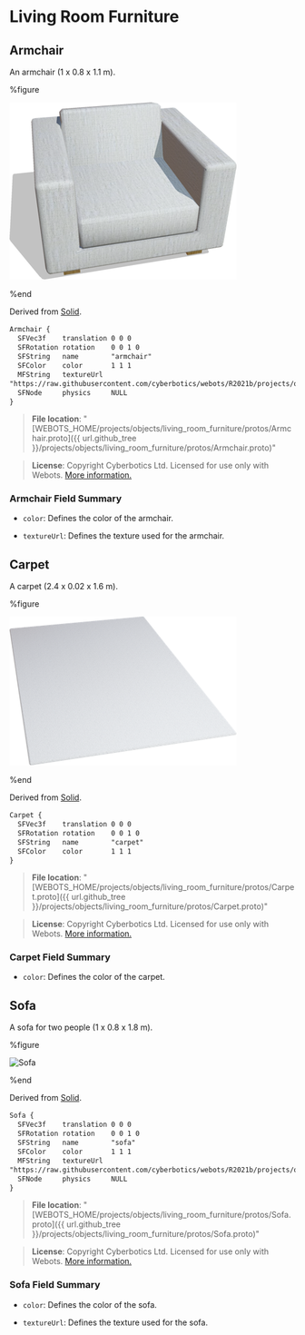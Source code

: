 # Living Room Furniture

## Armchair

An armchair (1 x 0.8 x 1.1 m).

%figure

![Armchair](images/objects/living_room_furniture/Armchair/model.thumbnail.png)

%end

Derived from [Solid](../reference/solid.md).

```
Armchair {
  SFVec3f    translation 0 0 0
  SFRotation rotation    0 0 1 0
  SFString   name        "armchair"
  SFColor    color       1 1 1
  MFString   textureUrl  "https://raw.githubusercontent.com/cyberbotics/webots/R2021b/projects/objects/living_room_furniture/protos/textures/sofa.jpg"
  SFNode     physics     NULL
}
```

> **File location**: "[WEBOTS\_HOME/projects/objects/living\_room\_furniture/protos/Armchair.proto]({{ url.github_tree }}/projects/objects/living_room_furniture/protos/Armchair.proto)"

> **License**: Copyright Cyberbotics Ltd. Licensed for use only with Webots.
[More information.](https://cyberbotics.com/webots_assets_license)

### Armchair Field Summary

- `color`: Defines the color of the armchair.

- `textureUrl`: Defines the texture used for the armchair.

## Carpet

A carpet (2.4 x 0.02 x 1.6 m).

%figure

![Carpet](images/objects/living_room_furniture/Carpet/model.thumbnail.png)

%end

Derived from [Solid](../reference/solid.md).

```
Carpet {
  SFVec3f    translation 0 0 0
  SFRotation rotation    0 0 1 0
  SFString   name        "carpet"
  SFColor    color       1 1 1
}
```

> **File location**: "[WEBOTS\_HOME/projects/objects/living\_room\_furniture/protos/Carpet.proto]({{ url.github_tree }}/projects/objects/living_room_furniture/protos/Carpet.proto)"

> **License**: Copyright Cyberbotics Ltd. Licensed for use only with Webots.
[More information.](https://cyberbotics.com/webots_assets_license)

### Carpet Field Summary

- `color`: Defines the color of the carpet.

## Sofa

A sofa for two people (1 x 0.8 x 1.8 m).

%figure

![Sofa](images/objects/living_room_furniture/Sofa/model.thumbnail.png)

%end

Derived from [Solid](../reference/solid.md).

```
Sofa {
  SFVec3f    translation 0 0 0
  SFRotation rotation    0 0 1 0
  SFString   name        "sofa"
  SFColor    color       1 1 1
  MFString   textureUrl  "https://raw.githubusercontent.com/cyberbotics/webots/R2021b/projects/objects/living_room_furniture/protos/textures/sofa.jpg"
  SFNode     physics     NULL
}
```

> **File location**: "[WEBOTS\_HOME/projects/objects/living\_room\_furniture/protos/Sofa.proto]({{ url.github_tree }}/projects/objects/living_room_furniture/protos/Sofa.proto)"

> **License**: Copyright Cyberbotics Ltd. Licensed for use only with Webots.
[More information.](https://cyberbotics.com/webots_assets_license)

### Sofa Field Summary

- `color`: Defines the color of the sofa.

- `textureUrl`: Defines the texture used for the sofa.

